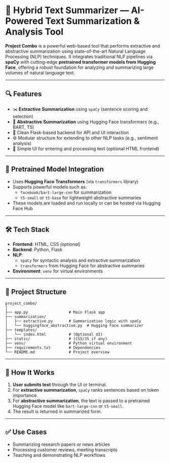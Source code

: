 # 🧠 Hybrid Text Summarizer — AI-Powered Text Summarization & Analysis Tool

**Project Combo** is a powerful web-based tool that performs extractive and abstractive summarization using state-of-the-art Natural Language Processing (NLP) techniques. It integrates traditional NLP pipelines via **spaCy** with cutting-edge **pretrained transformer models from Hugging Face**, offering a robust foundation for analyzing and summarizing large volumes of natural language text.

---

## 🔍 Features
- ✂️ **Extractive Summarization** using `spaCy` (sentence scoring and selection)
- 🧠 **Abstractive Summarization** using Hugging Face transformers (e.g., BART, T5)
- 🧪 Clean Flask-based backend for API and UI interaction
- ⚙️ Modular structure for extending to other NLP tasks (e.g., sentiment analysis)
- 🧼 Simple UI for entering and processing text (optional HTML frontend)

---

## 🤖 Pretrained Model Integration
- Uses **Hugging Face Transformers** (via `transformers` library)
- Supports powerful models such as:
  - `facebook/bart-large-cnn` for summarization
  - `t5-small` or `t5-base` for lightweight abstractive summaries
- These models are loaded and run locally or can be hosted via Hugging Face Hub

---

## 🛠 Tech Stack
- **Frontend**: HTML, CSS *(optional)*
- **Backend**: Python, Flask
- **NLP**:
  - `spaCy` for syntactic analysis and extractive summarization
  - `transformers` from Hugging Face for abstractive summaries
- **Environment**: `venv` for virtual environments

---

## 📁 Project Structure
```
project_combo/
│
├── app.py                  # Main Flask app
├── summarization/
│   ├── extractive.py       # Summarization logic with spaCy
│   └── huggingface_abstractive.py  # Hugging Face summarizer
├── templates/
│   └── index.html          # (Optional UI)
├── static/                 # (CSS/JS if any)
├── venv/                   # Python virtual environment
├── requirements.txt        # Dependencies
└── README.md               # Project overview
```

---

## 🚀 How It Works
1. **User submits text** through the UI or terminal.
2. For **extractive summarization**, `spaCy` ranks sentences based on token importance.
3. For **abstractive summarization**, the text is passed to a pretrained Hugging Face model like `bart-large-cnn` or `t5-small`.
4. The result is returned in summarized form.

---

## ✅ Use Cases
- Summarizing research papers or news articles
- Processing customer reviews, meeting transcripts
- Teaching and demonstrating NLP workflows
